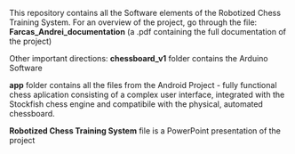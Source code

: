 This repository contains all the Software elements of the Robotized Chess Training System.
For an overview of the project, go through the file: **Farcas_Andrei_documentation** (a .pdf containing the full documentation of the project)

Other important directions:
**chessboard_v1** folder contains the Arduino Software 

**app** folder contains all the files from the Android Project - fully functional chess aplication consisting of a complex user interface, 
integrated with the Stockfish chess engine and compatibile with the physical, automated chessboard.

**Robotized Chess Training System** file is a PowerPoint presentation of the project
